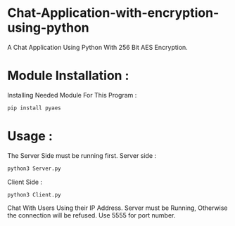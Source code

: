 # Chat-Application-with-encryption-using-python
A Chat Application Using Python With 256 Bit AES Encryption.

# Module Installation :

Installing Needed Module For This Program :
```bash
pip install pyaes
```
# Usage :
The Server Side must be running first.
Server side :
```bash
python3 Server.py
```
Client Side : 
```bash
python3 Client.py
```


Chat With Users Using their IP Address.
Server must be Running, Otherwise the connection will be refused.
Use 5555 for port number. 


